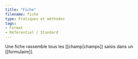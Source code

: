 ```yaml
---
title: "Fiche"
filename: fiche
type: Pratiques et méthodes
tags:
- Format
- Référentiel / Standard
---
```


Une fiche rassemble tous les [[champ|champs]] saisis dans un [[formulaire]]. 

